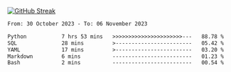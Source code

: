 [![GitHub Streak](https://streak-stats.demolab.com?user=renren-017&theme=sea&hide_border=true&background=DD272700)](https://git.io/streak-stats)

<!--START_SECTION:waka-->

```txt
From: 30 October 2023 - To: 06 November 2023

Python           7 hrs 53 mins   >>>>>>>>>>>>>>>>>>>>>>---   88.78 %
SQL              28 mins         >------------------------   05.42 %
YAML             17 mins         >------------------------   03.20 %
Markdown         6 mins          -------------------------   01.23 %
Bash             2 mins          -------------------------   00.54 %
```

<!--END_SECTION:waka-->
